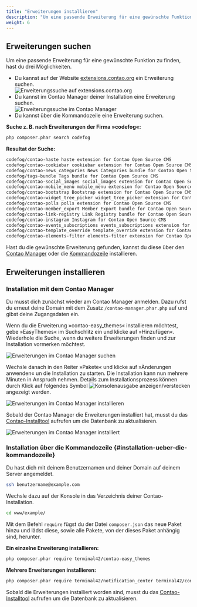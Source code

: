 ```yaml
---
title: "Erweiterungen installieren"
description: "Um eine passende Erweiterung für eine gewünschte Funktion zu finden, hast du drei Möglichkeiten."
weight: 6
---
```



## Erweiterungen suchen

Um eine passende Erweiterung für eine gewünschte Funktion zu finden, hast du drei Möglichkeiten.

- Du kannst auf der Website [extensions.contao.org](https://extensions.contao.org/) ein Erweiterung suchen.  
![Erweiterungssuche auf extensions.contao.org](/installation/images/de/erweiterungssuche-extensions-contao-org.png)
- Du kannst im Contao Manager deiner Installation eine Erweiterung suchen.  
![Erweiterungssuche im Contao Manager](/installation/images/de/erweiterungssuche-im-contao-manager.png)
- Du kannst über die Kommandozeile eine Erweiterung suchen.  

**Suche z. B. nach Erweiterungen der Firma »codefog«:**

```bash
php composer.phar search codefog
```

**Resultat der Suche:**

```bash
codefog/contao-haste haste extension for Contao Open Source CMS
codefog/contao-cookiebar cookiebar extension for Contao Open Source CMS
codefog/contao-news_categories News Categories bundle for Contao Open Source CMS
codefog/tags-bundle Tags bundle for Contao Open Source CMS
codefog/contao-social_images social_images extension for Contao Open Source CMS
codefog/contao-mobile_menu mobile_menu extension for Contao Open Source CMS
codefog/contao-bootstrap Bootstrap extension for Contao Open Source CMS
codefog/contao-widget_tree_picker widget_tree_picker extension for Contao Open Source CMS
codefog/contao-polls polls extension for Contao Open Source CMS
codefog/contao-member_export Member Export bundle for Contao Open Source CMS
codefog/contao-link-registry Link Registry bundle for Contao Open Source CMS
codefog/contao-instagram Instagram for Contao Open Source CMS
codefog/contao-events_subscriptions events_subscriptions extension for Contao Open Source CMS
codefog/contao-template_override template_override extension for Contao Open Source CMS
codefog/contao-elements-filter elements-filter extension for Contao Open Source CMS
```

Hast du die gewünschte Erweiterung gefunden, kannst du diese über den 
[Contao Manager](#installation-mit-dem-contao-manager) oder die [Kommandozeile](#installation-ueber-die-kommandozeile) 
installieren.


## Erweiterungen installieren

### Installation mit dem Contao Manager 

Du musst dich zunächst wieder am Contao Manager anmelden. Dazu rufst du erneut deine Domain mit dem Zusatz 
`/contao-manager.phar.php` auf und gibst deine Zugangsdaten ein.

Wenn du die Erweiterung »contao-easy_themes« installieren möchtest, gebe »EasyThemes« im Suchschlitz ein und klicke auf 
»Hinzufügen«. Wiederhole die Suche, wenn du weitere Erweiterungen finden und zur Installation vormerken möchtest.

![Erweiterungen im Contao Manager suchen](/installation/images/de/erweiterungen-im-contao-manager-suchen.png)

Wechsle danach in den Reiter »Pakete« und klicke auf »Änderungen anwenden« un die Installation zu starten. Die 
Installation kann nun mehrere Minuten in Anspruch nehmen. Details zum Installationsprozess können durch Klick auf 
folgendes Symbol ![Konsolenausgabe anzeigen/verstecken](/icons/konsolenausgabe.png?classes=icon) angezeigt werden.

![Erweiterungen im Contao Manager installieren](/installation/images/de/erweiterungen-im-contao-manager-installieren.png)

Sobald der Contao Manager die Erweiterungen installiert hat, musst du das [Contao-Installtool](../contao-installtool/) 
aufrufen um die Datenbank zu aktualisieren.

![Erweiterungen im Contao Manager installiert](/installation/images/de/erweiterungen-im-contao-manager-installiert.png)




### Installation über die Kommandozeile {#installation-ueber-die-kommandozeile}

Du hast dich mit deinem Benutzernamen und deiner Domain auf deinem Server angemeldet.

```bash
ssh benutzername@example.com
```

Wechsle dazu auf der Konsole in das Verzeichnis deiner Contao-Installation.

```bash
cd www/example/
```

Mit dem Befehl `require` fügst du der Datei `composer.json` das neue Paket hinzu und lädst diese, sowie alle Pakete, 
von der dieses Paket anhängig sind, herunter.

**Ein einzelne Erweiterung installieren:**
```bash
php composer.phar require terminal42/contao-easy_themes
```

**Mehrere Erweiterungen installieren:**
```bash
php composer.phar require terminal42/notification_center terminal42/contao-leads
```

Sobald die Erweiterungen installiert worden sind, musst du das [Contao-Installtool](../contao-installtool/) 
aufrufen um die Datenbank zu aktualisieren.
